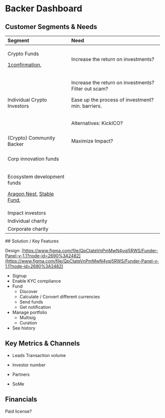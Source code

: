 # Backer Dashboard

## Customer Segments & Needs

<table>
  <thead>
    <tr>
      <th style="text-align:left">Segment</th>
      <th style="text-align:left">Need</th>
    </tr>
  </thead>
  <tbody>
    <tr>
      <td style="text-align:left">
        <p>Crypto Funds</p>
        <p><a href="https://www.1confirmation.com/">1confirmation</a>,</p>
      </td>
      <td style="text-align:left">
        <p>Increase the return on investments?</p>
        <p></p>
        <p></p>
      </td>
    </tr>
    <tr>
      <td style="text-align:left">Individual Crypto Investors</td>
      <td style="text-align:left">
        <p>Increase the return on investments?
          <br />Filter out scam?</p>
        <p>Ease up the process of investment? min. barriers.</p>
        <p>
          <br />Alternatives: KickICO?</p>
      </td>
    </tr>
    <tr>
      <td style="text-align:left">(Crypto) Community Backer</td>
      <td style="text-align:left">
        <p>Maximize Impact?</p>
        <p></p>
        <p></p>
      </td>
    </tr>
    <tr>
      <td style="text-align:left">
        <p>Corp innovation funds</p>
        <p></p>
      </td>
      <td style="text-align:left"></td>
    </tr>
    <tr>
      <td style="text-align:left">
        <p>Ecosystem development funds</p>
        <p><a href="https://github.com/aragon/nest">Aragon Nest</a>, <a href="https://stable.fund/">Stable Fund</a>,</p>
        <p></p>
      </td>
      <td style="text-align:left"></td>
    </tr>
    <tr>
      <td style="text-align:left">Impact investors</td>
      <td style="text-align:left">
        <p></p>
        <p></p>
        <p></p>
      </td>
    </tr>
    <tr>
      <td style="text-align:left">Individual charity</td>
      <td style="text-align:left"></td>
    </tr>
    <tr>
      <td style="text-align:left">Corporate charity</td>
      <td style="text-align:left"></td>
    </tr>
  </tbody>
</table>## Solution / Key Features

Design: [https://www.figma.com/file/QpCtateVnPmMwN4yqj5RWS/Funder-Panel-v-1.1?node-id=2690%3A2482](https://www.figma.com/file/QpCtateVnPmMwN4yqj5RWS/Funder-Panel-v-1.1?node-id=2690%3A2482)

* Signup
* Enable KYC compliance
* Fund
  * Discover
  * Calculate / Convert different currencies
  * Send funds
  * Get notification
* Manage portfolio
  * Multisig
  * Curation
* See history

## Key Metrics & Channels

* Leads Transaction volume
* Investor number



* Partners
* SoMe 

## Financials

Paid license?

